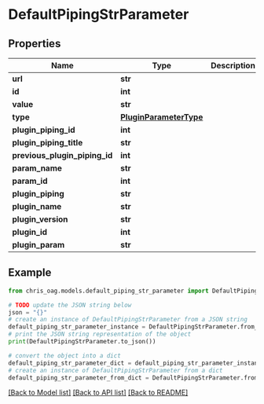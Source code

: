 # DefaultPipingStrParameter


## Properties

Name | Type | Description | Notes
------------ | ------------- | ------------- | -------------
**url** | **str** |  | [readonly] 
**id** | **int** |  | [readonly] 
**value** | **str** |  | [optional] 
**type** | [**PluginParameterType**](PluginParameterType.md) |  | [readonly] 
**plugin_piping_id** | **int** |  | [readonly] 
**plugin_piping_title** | **str** |  | [readonly] 
**previous_plugin_piping_id** | **int** |  | [readonly] 
**param_name** | **str** |  | [readonly] 
**param_id** | **int** |  | [readonly] 
**plugin_piping** | **str** |  | [readonly] 
**plugin_name** | **str** |  | [readonly] 
**plugin_version** | **str** |  | [readonly] 
**plugin_id** | **int** |  | [readonly] 
**plugin_param** | **str** |  | [readonly] 

## Example

```python
from chris_oag.models.default_piping_str_parameter import DefaultPipingStrParameter

# TODO update the JSON string below
json = "{}"
# create an instance of DefaultPipingStrParameter from a JSON string
default_piping_str_parameter_instance = DefaultPipingStrParameter.from_json(json)
# print the JSON string representation of the object
print(DefaultPipingStrParameter.to_json())

# convert the object into a dict
default_piping_str_parameter_dict = default_piping_str_parameter_instance.to_dict()
# create an instance of DefaultPipingStrParameter from a dict
default_piping_str_parameter_from_dict = DefaultPipingStrParameter.from_dict(default_piping_str_parameter_dict)
```
[[Back to Model list]](../README.md#documentation-for-models) [[Back to API list]](../README.md#documentation-for-api-endpoints) [[Back to README]](../README.md)


